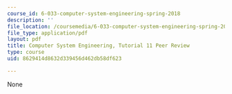 ```yaml
---
course_id: 6-033-computer-system-engineering-spring-2018
description: ''
file_location: /coursemedia/6-033-computer-system-engineering-spring-2018/8629414d8632d339456d462db58df623_MIT6_033S18tut11.pdf
file_type: application/pdf
layout: pdf
title: Computer System Engineering, Tutorial 11 Peer Review
type: course
uid: 8629414d8632d339456d462db58df623

---
```

None